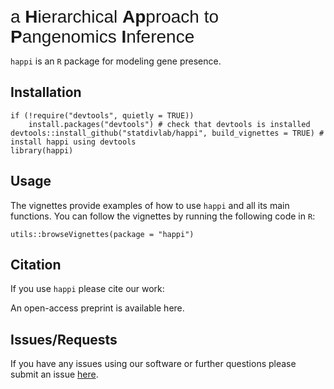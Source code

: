 
<!-- README.md is generated from README.Rmd. Please edit that file -->

<span style="font-family:Arial; font-size:2em;"> a **H**ierarchical
**Ap**proach to **P**angenomics **I**nference</span>

`happi` is an `R` package for modeling gene presence.

## Installation

    if (!require("devtools", quietly = TRUE))
        install.packages("devtools") # check that devtools is installed
    devtools::install_github("statdivlab/happi", build_vignettes = TRUE) # install happi using devtools
    library(happi)

## Usage

The vignettes provide examples of how to use `happi` and all its main
functions. You can follow the vignettes by running the following code in
`R`:

    utils::browseVignettes(package = "happi")

## Citation

If you use `happi` please cite our work:

An open-access preprint is available here.

## Issues/Requests

If you have any issues using our software or further questions please
submit an issue [here](https://github.com/statdivlab/happi/issues).
